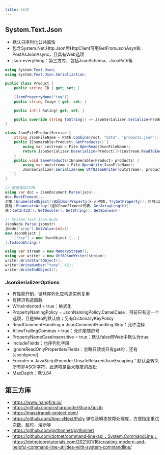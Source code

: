 ```yaml
---
title: C#库
---
```


## System.Text.Json

* 默认只序列化公共属性
* 包含System.Net.Http.Json后HttpClient可用GetFromJsonAsyn和PostAsJsonAsync，且具有Web选项
* json-everything：第三方库，包括JsonSchema、JsonPath等

```c#
using System.Text.Json;
using System.Text.Json.Serialization;

public class Product {
    public string ID { get; set; }

    [JsonPropertyName("img")]
    public string Image { get; set; }

    public int[] Rating{ get; set; }

    public override string ToString() => JsonSerializer.Serialize<Product>(this);
}

class JsonFileProductService {
    string JsonFileName = Path.Combine(root, "data", "products.json");
    public IEnumerable<Product> GetProducts() {
        using var instream = File.OpenRead(JsonFileName);
        return JsonSerializer.Deserialize<Product[]>(instream.ReadToEnd());
    }
    public void SaveProducts(IEnumerable<Product> products) {
        using var outstream = File.OpenWrite(JsonFileName);
        JsonSerializer.Serialize(new Utf8JsonWriter(outstream), products); // 也可用Async方法
    }
}

// 直接操纵JSON
using var doc = JsonDocument.Parse(json);
doc.RootElement...
对象：EnumerateObject()返回JsonProperty(k-v)列表，TryGetProperty()，也可以直接[]
数组：EnumerateArray()返回JsonElement列表，GetArrayLength()
值：GetInt32()，GetDouble()，GetString()，GetBoolean()

// System.Text.Json.Node
JsonNode.Parse(jsonstr)
jNode["prop"].GetValue<int>()
new JsonObject {
    ["key"] = new JsonObject {...}
}.ToJsonString()

using var stream = new MemoryStream();
using var writer = new Utf8JsonWriter(stream);
writer.WriteStartObject();
writer.WriteNumber("temp", 42);
writer.WriteEndObject();
```

### JsonSerializerOptions

* 有性能开销，循环序列化应构造实例复用
* 有拷贝构造函数
* WriteIndented = true：格式化
* PropertyNamingPolicy = JsonNamingPolicy.CamelCase：目前只有这一个选项，且是Web的默认值；另有DictionaryKeyPolicy
* ReadCommentHandling = JsonCommentHandling.Skip：允许注释
* AllowTrailingCommas = true：允许尾随逗号
* PropertyNameCaseInsensitive = true：默认false但Web中默认为true
* IncludeFields：也序列化字段
* IgnoreReadOnlyProperties/Fields：忽略只读或只有get的；还有[JsonIgnore]
* Encoder = JavaScriptEncoder.UnsafeRelaxedJsonEscaping：默认会转义所有非ASCII字符，此选项是最大限度的放松
* MaxDepth：默认64

## 第三方库

* https://www.hangfire.io/
* https://github.com/icsharpcode/SharpZipLib
* https://masstransit-project.com/
* https://github.com/App-vNext/Polly 弹性及瞬态故障处理库，方便指定重试次数、超时、熔断等
* https://github.com/pythonnet/pythonnet
* https://github.com/dotnet/command-line-api：System.CommandLine；https://dotnetcoretutorials.com/2021/01/16/creating-modern-and-helpful-command-line-utilities-with-system-commandline/
